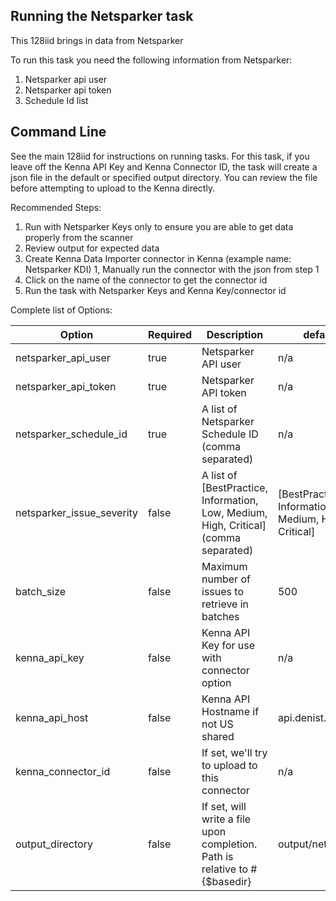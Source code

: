 ## Running the Netsparker task 

This 128iid brings in data from Netsparker

To run this task you need the following information from Netsparker: 

1. Netsparker api user
2. Netsparker api token
3. Schedule Id list

## Command Line

See the main 128iid for instructions on running tasks. For this task, if you leave off the Kenna API Key and Kenna Connector ID, the task will create a json file in the default or specified output directory. You can review the file before attempting to upload to the Kenna directly.

Recommended Steps: 

1. Run with Netsparker Keys only to ensure you are able to get data properly from the scanner
1. Review output for expected data
1. Create Kenna Data Importer connector in Kenna (example name: Netsparker KDI) 
1, Manually run the connector with the json from step 1 
1. Click on the name of the connector to get the connector id
1. Run the task with Netsparker Keys and Kenna Key/connector id



Complete list of Options:

| Option | Required | Description | default |
| --- | --- | --- | --- |
| netsparker_api_user | true | Netsparker API user | n/a |
| netsparker_api_token | true | Netsparker API token | n/a |
| netsparker_schedule_id | true | A list of Netsparker Schedule ID (comma separated) | n/a |
| netsparker_issue_severity | false | A list of [BestPractice, Information, Low, Medium, High, Critical] (comma separated) | [BestPractice, Information, Low, Medium, High, Critical] |
| batch_size | false | Maximum number of issues to retrieve in batches | 500 |
| kenna_api_key | false | Kenna API Key for use with connector option | n/a |
| kenna_api_host | false | Kenna API Hostname if not US shared | api.denist.dev |
| kenna_connector_id | false | If set, we'll try to upload to this connector | n/a |
| output_directory | false | If set, will write a file upon completion. Path is relative to #{$basedir} | output/netsparker |
